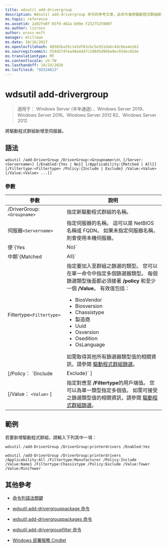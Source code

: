 ```yaml
---
title: wdsutil add-drivergroup
description: Wdsutil add-drivergroup 命令的參考文章，此命令會將驅動程式群組新增至伺服器。
ms.topic: reference
ms.assetid: 2a92fe8f-03f9-462a-b99e-f23275259807
ms.author: lizross
author: eross-msft
manager: mtillman
ms.date: 10/16/2017
ms.openlocfilehash: 68583ba35c141df03cbc5e351da6c4dc8ea4e161
ms.sourcegitcommit: 554d274fea48a4d47c19845d969a9ec93dec82de
ms.translationtype: MT
ms.contentlocale: zh-TW
ms.lasthandoff: 10/24/2020
ms.locfileid: "92524613"
---
```

# <a name="wdsutil-add-drivergroup"></a>wdsutil add-drivergroup

> 適用于： Windows Server (半年通道) 、Windows Server 2019、Windows Server 2016、Windows Server 2012 R2、Windows Server 2012

將驅動程式群組新增至伺服器。

## <a name="syntax"></a>語法

```
wdsutil /add-DriverGroup /DriverGroup:<Groupname>\n\ [/Server:<Servername>] [/Enabled:{Yes | No}] [/Applicability:{Matched | All}] [/Filtertype:<Filtertype> /Policy:{Include | Exclude} /Value:<Value> [/Value:<Value> ...]]
```

### <a name="parameters"></a>參數

| 參數 | 說明 |
|--|--|
| /DriverGroup:`<Groupname>` | 指定新驅動程式群組的名稱。 |
| 伺服器`<Servername>` | 指定伺服器的名稱。 這可以是 NetBIOS 名稱或 FQDN。 如果未指定伺服器名稱，則會使用本機伺服器。 |
| 使`{Yes|No}` | 啟用或停用套件。 |
| 中期`{Matched|All}` | 指定符合篩選準則時要安裝的封裝。 [**符合**] 表示只安裝符合用戶端硬體的驅動程式套件。 **所有方法都** 是將所有套件安裝至用戶端，不論其硬體為何。 |
| Filtertype`<Filtertype>` | 指定要加入至群組之篩選的類型。 您可以在單一命令中指定多個篩選器類型。 每個篩選類型後面都必須接著 **/policy** 和至少一個 **/Value**。 有效值包括：<ul><li>BiosVendor</li><li>Biosversion</li><li>Chassistype</li><li>製造商</li><li>Uuid</li><li>Osversion</li><li>Osedition</li><li>OsLanguage</li></ul> 如需取得其他所有篩選器類型值的相關資訊，請參閱 [驅動程式群組篩選](https://docs.microsoft.com/previous-versions/windows/it-pro/windows-server-2008-R2-and-2008/dd759191(v=ws.11))。 |
| [/Policy： `{Include|Exclude}` ] | 指定要在篩選準則上設定的原則。 如果 **/policy** 設定為 [ **包含**]，則會允許符合篩選準則的用戶端電腦安裝此群組中的驅動程式。 如果 **/policy** 設定為 [ **排除**]，則不允許符合篩選準則的用戶端電腦安裝此群組中的驅動程式。 |
| [/Value： `<Value>` ] | 指定對應至 **/Filtertype**的用戶端值。 您可以為單一類型指定多個值。 如需可接受之篩選類型值的相關資訊，請參閱 [驅動程式群組篩選](https://docs.microsoft.com/previous-versions/windows/it-pro/windows-server-2008-R2-and-2008/dd759191(v=ws.11))。 |

## <a name="examples"></a>範例

若要新增驅動程式群組，請輸入下列其中一項：

```
wdsutil /add-DriverGroup /DriverGroup:printerdrivers /Enabled:Yes
```

```
wdsutil /add-DriverGroup /DriverGroup:printerdrivers /Applicability:All /Filtertype:Manufacturer /Policy:Include /Value:Name1 /Filtertype:Chassistype /Policy:Exclude /Value:Tower /Value:MiniTower
```

## <a name="additional-references"></a>其他參考

- [命令列語法關鍵](command-line-syntax-key.md)

- [wdsutil add-drivergrouppackage 命令](wdsutil-add-drivergrouppackage.md)

- [wdsutil add-drivergrouppackages 命令](wdsutil-add-drivergrouppackages.md)

- [wdsutil add-drivergroupfilter 命令](wdsutil-add-drivergroupfilter.md)

- [Windows 部署服務 Cmdlet](/powershell/module/wds)
